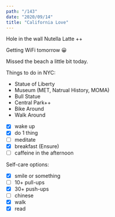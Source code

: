 ```yaml
---
path: "/143"
date: "2020/09/14"
title: "California Love"
---
```


Hole in the wall Nutella Latte ++

Getting WiFi tomorrow 😀

Missed the beach a little bit today.

Things to do in NYC:
 - Statue of Liberty
 - Museum (MET, Natrual History, MOMA)
 - Bull Statue
 - Central Park++
 - Bike Around
 - Walk Around

- [x] wake up
- [x] do 1 thing
- [ ] meditate
- [x] breakfast (Ensure)
- [ ] caffeine in the afternoon

Self-care options:
- [x] smile or something
- [ ] 10+ pull-ups
- [x] 30+ push-ups
- [ ] chinese
- [x] walk
- [x] read

